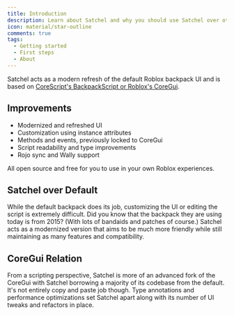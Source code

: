```yaml
---
title: Introduction
description: Learn about Satchel and why you should use Satchel over other backpack systems.
icon: material/star-outline
comments: true
tags:
  - Getting started
  - First steps
  - About
---
```


Satchel acts as a modern refresh of the default Roblox backpack UI and is based on  [CoreScript's BackpackScript or Roblox's CoreGui](<https://github.com/MaximumADHD/Roblox-Client-Tracker/blob/roblox/scripts/CoreScripts/Modules/BackpackScript.lua>).

## Improvements

* Modernized and refreshed UI
* Customization using instance attributes
* Methods and events, previously locked to CoreGui
* Script readability and type improvements
* Rojo sync and Wally support

All open source and free for you to use in your own Roblox experiences.

## Satchel over Default

While the default backpack does its job, customizing the UI or editing the script is extremely difficult. Did you know that the backpack they are using today is from 2015? (With lots of bandaids and patches of course.) Satchel acts as a modernized version that aims to be much more friendly while still maintaining as many features and compatibility.

## CoreGui Relation

From a scripting perspective, Satchel is more of an advanced fork of the CoreGui with Satchel borrowing a majority of its codebase from the default. It's not entirely copy and paste job though. Type annotations and performance optimizations set Satchel apart along with its number of UI tweaks and refactors in place.